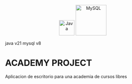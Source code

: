 <p align="center">
    <img src="https://upload.wikimedia.org/wikipedia/en/3/30/Java_programming_language_logo.svg" alt="Java" width="50"/>
    <img src="https://www.mysql.com/common/logos/logo-mysql-170x115.png" alt="MySQL" width="100"/>
</p>

java v21
mysql v8

# ACADEMY PROJECT
Aplicacion de escritorio para una academia de cursos libres
